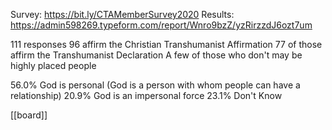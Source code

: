 Survey:  https://bit.ly/CTAMemberSurvey2020
Results: https://admin598269.typeform.com/report/Wnro9bzZ/yzRirzzdJ6ozt7um

111 responses
96 affirm the Christian Transhumanist Affirmation
77 of those affirm the Transhumanist Declaration
A few of those who don't may be highly placed people

56.0% God is personal (God is a person with whom people can have a relationship)
20.9% God is an impersonal force
23.1% Don't Know

[[board]]

